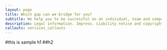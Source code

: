 ```yaml
---
layout: page
title: Which gap can we bridge for you?
subtitle: We help you to be successful on an individual, team and company level
description: Legal information. Impress. Liability notice and copyright. Brands and trademarks. General terms and conditions. Allgemeine Geschäftsbedingungen. Privacy policy.
callouts: services_callouts
---
```


#this is sample h1
##h2